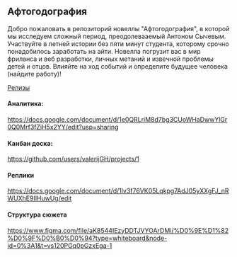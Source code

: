 ## Афтогодография


Добро пожаловать в репозиторий новеллы "Афтогодография", в которой мы исследуем сложный период, преодолевааемый Антоном Сычевым. Участвуйте в летней истории без пяти минут студента, которому срочно понадобилось заработать на айти.
Новелла погрузит вас в мир фриланса и веб разработки, личных метаний и извечной проблемы детей и отцов. Влияйте на ход событий и определите будущее человека (найдите работу)!

[Релизы](https://github.com/valerijGH/Novel/releases)

#### Аналитика:

https://docs.google.com/document/d/1e0QRLriM8d7bg3CUoWHaDwwYlGr0Q0Mrf3fZiH5x2YY/edit?usp=sharing

#### Канбан доска:

https://github.com/users/valerijGH/projects/1

#### Реплики

https://docs.google.com/document/d/1lv3f76VK05Lqkpg7AdJ05yXXgFJ_nRWUXhE9IlHuwUg/edit

#### Структура сюжета

https://www.figma.com/file/aK8544IEzyDDTJVYOArDMi/%D0%9E%D1%82%D0%9F%D0%B0%D0%94?type=whiteboard&node-id=0%3A1&t=vs120PGq0pGzxEga-1